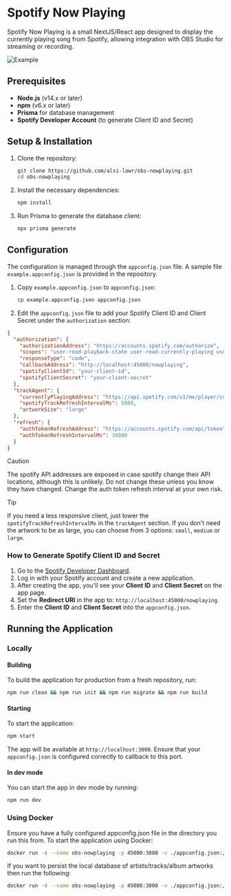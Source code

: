 # Spotify Now Playing

Spotify Now Playing is a small NextJS/React app designed to display the currently playing song from Spotify, allowing integration with OBS Studio for streaming or recording.

![Example](./docs/example.gif)

## Prerequisites

- **Node.js** (v14.x or later)
- **npm** (v6.x or later)
- **Prisma** for database management
- **Spotify Developer Account** (to generate Client ID and Secret)

## Setup & Installation

1. Clone the repository:

    ```bash
    git clone https://github.com/alsi-lawr/obs-nowplaying.git
    cd obs-nowplaying
    ```

2. Install the necessary dependencies:

    ```bash
    npm install
    ```

3. Run Prisma to generate the database client:

    ```bash
    npx prisma generate
    ```

## Configuration

The configuration is managed through the `appconfig.json` file. A sample file `example.appconfig.json` is provided in the repository.

1. Copy `example.appconfig.json` to `appconfig.json`:

    ```bash
    cp example.appconfig.json appconfig.json
    ```

2. Edit the `appconfig.json` file to add your Spotify Client ID and Client Secret under the `authorization` section:

```json
{
  "authorization": {
    "authorizationAddress": "https://accounts.spotify.com/authorize",
    "scopes": "user-read-playback-state user-read-currently-playing user-modify-playback-state",
    "responseType": "code",
    "callbackAddress": "http://localhost:45000/nowplaying",
    "spotifyClientId": "your-client-id",
    "spotifyClientSecret": "your-client-secret"
  },
  "trackAgent": {
    "currentlyPlayingAddress": "https://api.spotify.com/v1/me/player/currently-playing",
    "spotifyTrackRefreshIntervalMs": 5000,
    "artworkSize": "large"
  },
  "refresh": {
    "authTokenRefreshAddress": "https://accounts.spotify.com/api/token",
    "authTokenRefreshIntervalMs": 30000
  }
}
```

> [!CAUTION]
> The spotify API addresses are exposed in case spotify change their API locations, although this is unlikely. Do not change these unless you know they have changed.
> Change the auth token refresh interval at your own risk.

> [!TIP]
> If you need a less responsive client, just lower the `spotifyTrackRefreshIntervalMs` in the `trackAgent` section.
> If you don't need the artwork to be as large, you can choose from 3 options: `small`, `medium` or `large`.

### How to Generate Spotify Client ID and Secret

1. Go to the [Spotify Developer Dashboard](https://developer.spotify.com/dashboard/applications).
2. Log in with your Spotify account and create a new application.
3. After creating the app, you'll see your **Client ID** and **Client Secret** on the app page.
4. Set the **Redirect URI** in the app to: `http://localhost:45000/nowplaying`.
5. Enter the **Client ID** and **Client Secret** into the `appconfig.json`.

## Running the Application

### Locally

#### Building

To build the application for production from a fresh repository, run:

```bash
npm run clean && npm run init && npm run migrate && npm run build
```

#### Starting

To start the application:

```bash
npm start
```

The app will be available at `http://localhost:3000`. Ensure that your `appconfig.json` is configured correctly to callback to this port.

#### In dev mode

You can start the app in dev mode by running:

```bash
npm run dev
```

### Using Docker

Ensure you have a fully configured appconfig.json file in the directory you run this from.
To start the application using Docker:

```bash
docker run -d --name obs-nowplaying -p 45000:3000 -v ./appconfig.json:/app/appconfig.json alsilawr/obs-nowplaying:1.0.0
```

If you want to persist the local database of artists/tracks/album artworks then run the following:

```bash
docker run -d --name obs-nowplaying -p 45000:3000 -v ./appconfig.json:/app/appconfig.json -v prisma:/app/prisma alsilawr/obs-nowplaying:1.0.0
```
